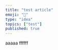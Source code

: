 ```yaml
---
title: "test article"
emoji: "🫠"
type: "idea"
topics: ["test"]
published: true
---
```


aaaaa
ffffff
